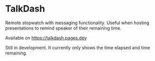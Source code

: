 # TalkDash

Remote stopwatch with messaging functionality. Useful when hosting presentations to remind speaker of their remaining time.

Available on https://talkdash.pages.dev

Still in development. It currently only shows the time elapsed and time remaining.